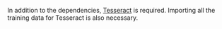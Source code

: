 In addition to the dependencies, [Tesseract](https://github.com/UB-Mannheim/tesseract/wiki) is required. Importing all the training data for Tesseract is also necessary.
